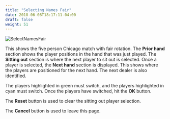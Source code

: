```yaml
---
title: "Selecting Names Fair"
date: 2018-06-08T18:17:11-04:00
draft: false
weight: 51
---
```


![SelectNamesFair](../../images/gen/Chicago/SelectNamesFair.png)

This shows the five person Chicago match with fair rotation.  The **Prior hand** section shows the player positions in the hand that was just played.  The **Sitting out** section is where the next player to sit out is selected.  Once a player is selected, the **Next hand** section is displayed.  This shows where the players are positioned for the next hand.  The next dealer is also identified.

The players highlighted in green must switch, and the players highlighted in cyan must switch.  Once the players have switched, hit the **OK** button.

The **Reset** button is used to clear the sitting out player selection.

The **Cancel** button is used to leave this page.
